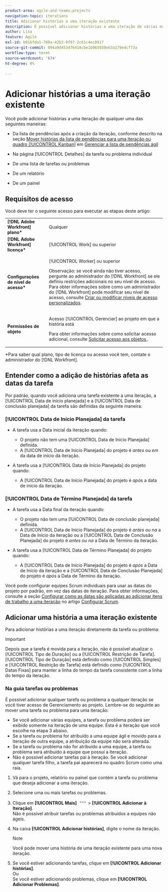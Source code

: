 ```yaml
---
product-area: agile-and-teams;projects
navigation-topic: iterations
title: Adicionar histórias a uma iteração existente
description: É possível adicionar histórias a uma iteração de várias maneiras.
author: Lisa
feature: Agile
exl-id: b016fda1-789a-42b3-9f97-2c61c4ec0917
source-git-commit: 094a9d453476418cbe1b065930eb3a179e4cf73a
workflow-type: tm+mt
source-wordcount: '674'
ht-degree: 0%

---
```


# Adicionar histórias a uma iteração existente

Você pode adicionar histórias a uma iteração de qualquer uma das seguintes maneiras:

* Da lista de pendências após a criação da iteração, conforme descrito na seção [Mover histórias da lista de pendências para uma iteração ou quadro [!UICONTROL Kanban]](../../../agile/work-in-an-agile-environment/manage-the-agile-backlog.md#moving-stories-from-the-backlog) em [Gerenciar a lista de pendências ágil](../../../agile/work-in-an-agile-environment/manage-the-agile-backlog.md)

* Na página [!UICONTROL Detalhes] da tarefa ou problema individual
* De uma lista de tarefas ou problemas
* De um relatório
* De um painel

## Requisitos de acesso

Você deve ter o seguinte acesso para executar as etapas deste artigo:

<table style="table-layout:auto"> 
 <col> 
 <col> 
 <tbody> 
  <tr> 
   <td role="rowheader"><strong>[!DNL Adobe Workfront] plano*</strong></td> 
   <td> <p>Qualquer</p> </td> 
  </tr> 
  <tr> 
   <td role="rowheader"><strong>[!DNL Adobe Workfront] licença*</strong></td> 
   <td> <p>[!UICONTROL Work] ou superior</p> </td> 
  </tr> 
  <tr> 
   <td role="rowheader"><strong>Configurações de nível de acesso*</strong></td> 
   <td> <p>[!UICONTROL Worker] ou superior</p> <p>Observação: se você ainda não tiver acesso, pergunte ao administrador do [!DNL Workfront] se ele definiu restrições adicionais no seu nível de acesso. Para obter informações sobre como um administrador do [!DNL Workfront] pode modificar seu nível de acesso, consulte <a href="../../../administration-and-setup/add-users/configure-and-grant-access/create-modify-access-levels.md" class="MCXref xref">Criar ou modificar níveis de acesso personalizados</a>.</p> </td> 
  </tr> 
  <tr> 
   <td role="rowheader"><strong>Permissões de objeto</strong></td> 
   <td> <p>Acesso [!UICONTROL Gerenciar] ao projeto em que a história está</p> <p>Para obter informações sobre como solicitar acesso adicional, consulte <a href="../../../workfront-basics/grant-and-request-access-to-objects/request-access.md" class="MCXref xref">Solicitar acesso aos objetos </a>.</p> </td> 
  </tr> 
 </tbody> 
</table>

&#42;Para saber qual plano, tipo de licença ou acesso você tem, contate o administrador do [!DNL Workfront].

## Entender como a adição de histórias afeta as datas da tarefa

Por padrão, quando você adiciona uma tarefa existente a uma iteração, a [!UICONTROL Data de início planejada] e a [!UICONTROL Data de conclusão planejada] da tarefa são definidas da seguinte maneira:

### [!UICONTROL Data de Início Planejada] da tarefa

* A tarefa usa a Data inicial da iteração quando:

   * O projeto não tem uma [!UICONTROL Data de Início Planejada] definida.
   * A [!UICONTROL Data de Início Planejada] do projeto é *antes* ou *em* da data de início da iteração.

* A tarefa usa a [!UICONTROL Data de Início Planejada] do projeto quando:

   * A [!UICONTROL Data de Início Planejada] do projeto é *após* a data de início da iteração.

### [!UICONTROL Data de Término Planejada] da tarefa

* A tarefa usa a Data final da iteração quando:

   * O projeto não tem uma [!UICONTROL Data de conclusão planejada] definida.
   * A [!UICONTROL Data de Início Planejada] do projeto é *antes ou na* a Data de Início da iteração ou a [!UICONTROL Data de Conclusão Planejada] do projeto é *antes ou na* a Data de Término da iteração.

* A tarefa usa a [!UICONTROL Data de Término Planejada] do projeto quando:

   * A [!UICONTROL Data de Início Planejada] do projeto é *após* a Data de Início da iteração e a [!UICONTROL Data de Conclusão Planejada] do projeto é *após* a Data de Término da iteração.

Você pode configurar equipes Scrum individuais para usar as datas do projeto por padrão, em vez das datas de iteração. Para obter informações, consulte a seção [Configurar como as datas são aplicadas ao adicionar itens de trabalho a uma iteração](../../../agile/get-started-with-agile-in-workfront/configure-scrum.md#configur5) no artigo [Configurar Scrum](../../../agile/get-started-with-agile-in-workfront/configure-scrum.md).

## Adicionar uma história a uma iteração existente

Para adicionar histórias a uma iteração diretamente da tarefa ou problema:

>[!IMPORTANT]
>
>Depois que a tarefa é movida para a iteração, não é possível atualizar o [!UICONTROL Tipo de Duração] ou a [!UICONTROL Restrição de Tarefa]. [!UICONTROL Tipo de Duração] está definido como [!UICONTROL Simples] e [!UICONTROL Restrição de Tarefa] está definido como [!UICONTROL Datas Fixas] para manter a linha do tempo da tarefa consistente com a linha do tempo da iteração.

### Na guia tarefas ou problemas

É possível adicionar qualquer tarefa ou problema a qualquer iteração se você tiver acesso de Gerenciamento ao projeto. Lembre-se do seguinte ao mover uma tarefa ou problema para uma iteração:

* Se você adicionar várias equipes, a tarefa ou problema poderá ser exibido somente na iteração de uma equipe. Esta é a iteração que você escolhe na etapa 3 abaixo.
* Se a tarefa ou problema for atribuído a uma equipe ágil e movido para a iteração de outra equipe, a atribuição da equipe não será alterada.
* Se a tarefa ou problema não for atribuído a uma equipe, a tarefa ou problema será atribuído à equipe que possui a iteração.
* Não é possível adicionar tarefas pai à iteração. Se você adicionar qualquer tarefa filho, a tarefa pai aparecerá no quadro Scrum como uma raia.

1. Vá para o projeto, relatório ou painel que contém a tarefa ou problema que deseja adicionar a uma iteração.
1. Selecione uma ou mais tarefas ou problemas.
1. Clique em **[!UICONTROL Mais]** ![](assets/more-icon.png) > **[!UICONTROL Adicionar à Iteração]**.\
   Não é possível atribuir tarefas ou problemas atribuídos a equipes não ágeis.

1. Na caixa **[!UICONTROL Adicionar histórias]**, digite o nome da iteração.

   >[!NOTE]
   >
   >Você pode mover uma história de uma iteração existente para uma nova iteração.

1. Se você estiver adicionando tarefas, clique em **[!UICONTROL Adicionar histórias]**.\
   Ou\
   Se você estiver adicionando problemas, clique em **[!UICONTROL Adicionar Problemas]**.
